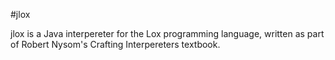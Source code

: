 #jlox

jlox is a Java interpereter for the Lox programming language, written as
part of Robert Nysom's Crafting Interpereters textbook.
